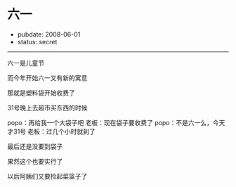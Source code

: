 # 六一

- pubdate: 2008-06-01
- status: secret

--------------------------


六一是儿童节

而今年开始六一又有新的寓意

那就是塑料袋开始收费了

31号晚上去超市买东西的时候

popo：再给我一个大袋子吧
老板：现在袋子要收费了
popo：不是六一么，今天才31号
老板：过几个小时就到了

最后还是没要到袋子

果然这个也要实行了

以后阿姨们又要捡起菜篮子了
